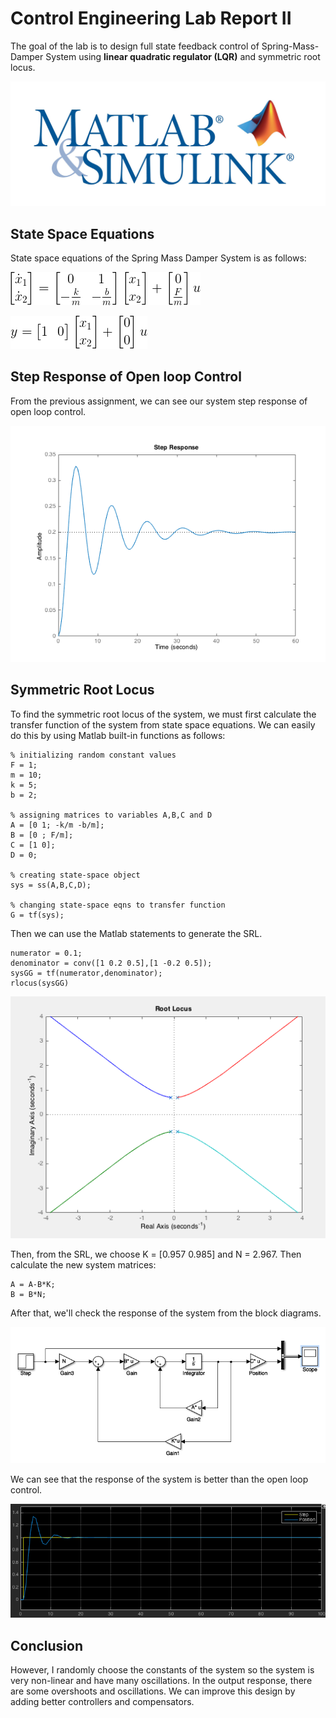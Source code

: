 [//]: # (Image References)
[image_0]: img/img1.jpg
[image_1]: img/output_figure1.png
[image_2]: img/img2.png
[image_3]: img/img3.png
[image_4]: img/img4.png

[eqn1]: img/eqn1.png
[eqn2]: img/eqn2.png

# Control Engineering Lab Report II

The goal of the lab is to design full state feedback control of Spring-Mass-Damper System using **linear quadratic regulator (LQR)** and symmetric root locus.

![alt text][image_0]

## State Space Equations

State space equations of the Spring Mass Damper System is as follows:

![alt text][eqn1]

![alt text][eqn2]

## Step Response of Open loop Control

From the previous assignment, we can see our system step response of open loop control.

![alt text][image_1]

## Symmetric Root Locus

To find the symmetric root locus of the system, we must first calculate the transfer function of the system from state space equations. We can easily do this by using Matlab built-in functions as follows:

```
% initializing random constant values
F = 1;
m = 10;
k = 5;
b = 2;

% assigning matrices to variables A,B,C and D
A = [0 1; -k/m -b/m];
B = [0 ; F/m];
C = [1 0];
D = 0;

% creating state-space object
sys = ss(A,B,C,D);

% changing state-space eqns to transfer function
G = tf(sys);
```
Then we can use the Matlab statements to generate the SRL.

```
numerator = 0.1;
denominator = conv([1 0.2 0.5],[1 -0.2 0.5]);
sysGG = tf(numerator,denominator);
rlocus(sysGG)
```
![alt text][image_2]

Then, from the SRL, we choose K = [0.957 0.985] and N = 2.967. Then calculate the new system matrices:

```
A = A-B*K;
B = B*N;
```

After that, we'll check the response of the system from the block diagrams.

![alt text][image_3]

We can see that the response of the system is better than the open loop control.

![alt text][image_4]

## Conclusion

However, I randomly choose the constants of the system so the system is very non-linear and have many oscillations. In the output response, there are some overshoots and oscillations. We can improve this design by adding better controllers and compensators.
